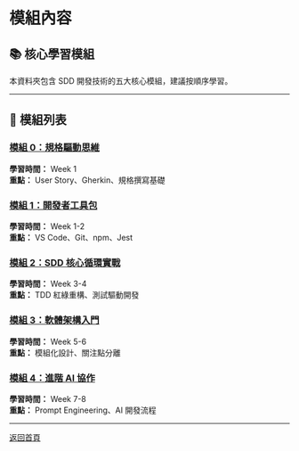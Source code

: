# 模組內容

## 📚 核心學習模組

本資料夾包含 SDD 開發技術的五大核心模組，建議按順序學習。

---

## 📘 模組列表

### [模組 0：規格驅動思維](./模組0_規格驅動思維)
**學習時間：** Week 1  
**重點：** User Story、Gherkin、規格撰寫基礎

### [模組 1：開發者工具包](./模組1_開發者工具包)
**學習時間：** Week 1-2  
**重點：** VS Code、Git、npm、Jest

### [模組 2：SDD 核心循環實戰](./模組2_SDD核心循環實戰)
**學習時間：** Week 3-4  
**重點：** TDD 紅綠重構、測試驅動開發

### [模組 3：軟體架構入門](./模組3_軟體架構入門)
**學習時間：** Week 5-6  
**重點：** 模組化設計、關注點分離

### [模組 4：進階 AI 協作](./模組4_進階AI協作)
**學習時間：** Week 7-8  
**重點：** Prompt Engineering、AI 開發流程

---

[返回首頁](../00_電子書首頁)
